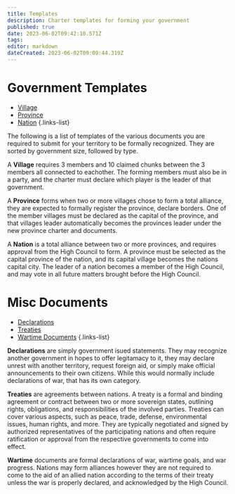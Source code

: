 ```yaml
---
title: Templates
description: Charter templates for forming your government
published: true
date: 2023-06-02T09:42:10.571Z
tags: 
editor: markdown
dateCreated: 2023-06-02T09:09:44.319Z
---
```


# Government Templates

- [Village](/registry/template/village)
- [Province](/registry/template/province)
- [Nation](/registry/template/nation)
{.links-list}

The following is a list of templates of the various documents you are required to submit for your territory to be formally recognized. They are sorted by government size, followed by type.

A **Village** requires 3 members and 10 claimed chunks between the 3 members all connected to eachother. The forming members must also be in a party, and the charter must declare which player is the leader of that government.

A **Province** forms when two or more villages chose to form a total alliance, they are expected to formally register the province, declare borders. One of the member villages must be declared as the capital of the province, and that villages leader automatically becomes the provinces leader under the new province charter and documents.

A **Nation** is a total alliance between two or more provinces, and requires approval from the High Council to form. A province must be selected as the capital province of the nation, and its capital village becomes the nations capital city. The leader of a nation becomes a member of the High Council, and may vote in all future matters brought before the High Council.



# Misc Documents
- [Declarations](/registry/template/docs/declaration)
- [Treaties](/registry/template/docs/treaty)
- [Wartime Documents](/registry/template/docs/war)
{.links-list}

**Declarations** are simply government isued statements. They may recognize another government in hopes to offer legitamacy to it, they may declare unrest with another territory, request foreign aid, or simply make official announcements to their own citizens. While this would normally include declarations of war, that has its own category.

**Treaties** are agreements between nations. A treaty is a formal and binding agreement or contract between two or more sovereign states, outlining rights, obligations, and responsibilities of the involved parties. Treaties can cover various aspects, such as peace, trade, defense, environmental issues, human rights, and more. They are typically negotiated and signed by authorized representatives of the participating nations and often require ratification or approval from the respective governments to come into effect.

**Wartime** documents are formal declarations of war, wartime goals, and war progress. Nations may form alliances however they are not required to come to the aid of an allied nation according to the terms of their treaty unless the war is properly declared, and acknowledged by the High Council.

